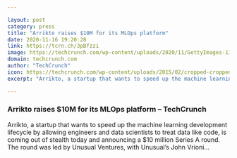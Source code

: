 ```yaml
---

layout: post
category: press
title: "Arrikto raises $10M for its MLOps platform"
date: 2020-11-16 19:20:28
link: https://tcrn.ch/3pBfzzi
image: https://techcrunch.com/wp-content/uploads/2020/11/GettyImages-1185653882.jpg?w=558
domain: techcrunch.com
author: "TechCrunch"
icon: https://techcrunch.com/wp-content/uploads/2015/02/cropped-cropped-favicon-gradient.png?w=180
excerpt: "Arrikto, a startup that wants to speed up the machine learning development lifecycle by allowing engineers and data scientists to treat data like code, is coming out of stealth today and announcing a $10 million Series A round. The round was led by Unusual Ventures, with Unusual’s John Vrioni…"

---
```


### Arrikto raises $10M for its MLOps platform – TechCrunch

Arrikto, a startup that wants to speed up the machine learning development lifecycle by allowing engineers and data scientists to treat data like code, is coming out of stealth today and announcing a $10 million Series A round. The round was led by Unusual Ventures, with Unusual’s John Vrioni…